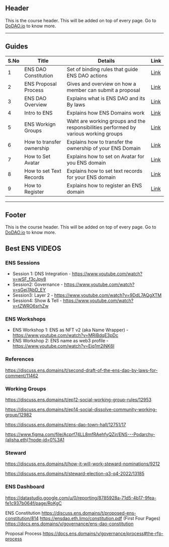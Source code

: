 ## Header
This is the course header. This will be added on top of every page. Go to [DoDAO.io](https://www.dodao.io) to know more.

---

## Guides

| S.No        | Title       |  Details  |  Link  |
| ----------- | ----------- |----------- | ----------- |
| 1      | ENS DAO Constitution | Set of binding rules that guide ENS DAO actions |  [Link](generated/markdown/ens-dao-constitution.md) |
 | 2      | ENS Proposal Process | Gives and overview on how a member can submit a proposal |  [Link](generated/markdown/ens-proposal-process.md) |
 | 3      | ENS DAO Overview | Explains what is ENS DAO and its By laws |  [Link](generated/markdown/ens-dao-intro.md) |
 | 4      | Intro to ENS | Explains how ENS Domains work |  [Link](generated/markdown/intro-to-ens.md) |
 | 5      | ENS Workign Groups | Waht are working groups and the responsibilities performed by various working groups |  [Link](generated/markdown/ens-working-groups.md) |
 | 6      | How to transfer ownership | Explains how to transfer the ownership of your ENS Domain |  [Link](generated/markdown/how-to-transfer-ownership.md) |
 | 7      | How to Set Avatar | Explains how to set on Avatar for you ENS domain |  [Link](generated/markdown/how-to-set-avatar.md) |
 | 8      | How to set Text Records | Explains how to set text records for your ENS domain |  [Link](generated/markdown/how-to-set-text-records.md) |
 | 9      | How to Register | Explains how to register an ENS domain |  [Link](generated/markdown/how-to-register.md) |

---
## Footer
This is the course header. This will be added on top of every page. Go to [DoDAO.io](https://www.dodao.io) to know more.

## Best ENS VIDEOS 

### ENS Sessions
- Session 1: DNS Integration - https://www.youtube.com/watch?v=wSF_f3cJpy8
- Session2: Governance - https://www.youtube.com/watch?v=sGej7AbD_EY
- Session3: Layer 2 - https://www.youtube.com/watch?v=9DdL7AQgXTM
- Session4: Show & Tell - https://www.youtube.com/watch?v=tZWRO6srhZw


### ENS Workshops
- ENS Workshop 1: ENS as NFT v2 (aka Name Wrapper) - https://www.youtube.com/watch?v=MRiBdqE3pDc
- ENS Workshop 2: ENS name as web3 profile - https://www.youtube.com/watch?v=Eiq1m2iNK6I


### References
https://discuss.ens.domains/t/second-draft-of-the-ens-dao-by-laws-for-comment/11462

### Working Groups
https://discuss.ens.domains/t/ep12-social-working-group-rules/12953

https://discuss.ens.domains/t/ep14-social-dissolve-community-working-group/12982

https://discuss.ens.domains/t/ens-dao-town-hall/12751/17

https://www.figma.com/file/Acprf74LL8mfRAehfyQZir/ENS---Podarchy-(alisha.eth)?node-id=0%3A1

### Steward
https://discuss.ens.domains/t/how-it-will-work-steward-nominations/9212

https://discuss.ens.domains/t/steward-election-q3-q4-2022/13185

### ENS Dashboard
https://datastudio.google.com/u/0/reporting/8785928a-71d5-4b17-9fea-fe1c937b064f/page/RoKgC

ENS Constitution
https://discuss.ens.domains/t/proposed-ens-constitution/814
https://ensdao.eth.limo/constitution.pdf  (First Four Pages)
https://docs.ens.domains/v/governance/ens-dao-constitution

Proposal Process
https://docs.ens.domains/v/governance/process#the-rfp-process


 